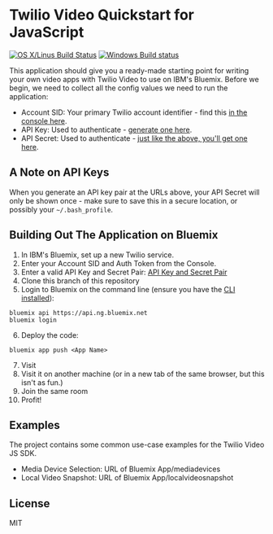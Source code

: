 # Twilio Video Quickstart for JavaScript

[![OS X/Linus Build Status](https://secure.travis-ci.org/twilio/video-quickstart-js.png?branch=master)](http://travis-ci.org/twilio/video-quickstart-js) [![Windows Build status](https://ci.appveyor.com/api/projects/status/3u69uy9c0lsap3dr?svg=true
)](https://ci.appveyor.com/project/markandrus/video-quickstart-js)

This application should give you a ready-made starting point for writing your
own video apps with Twilio Video to use on IBM's Bluemix. Before we begin, we need to collect
all the config values we need to run the application:

* Account SID: Your primary Twilio account identifier - find this [in the console here](https://www.twilio.com/console).
* API Key: Used to authenticate - [generate one here](https://www.twilio.com/console/video/dev-tools/api-keys).
* API Secret: Used to authenticate - [just like the above, you'll get one here](https://www.twilio.com/console/video/dev-tools/api-keys).

## A Note on API Keys

When you generate an API key pair at the URLs above, your API Secret will only
be shown once - make sure to save this in a secure location, 
or possibly your `~/.bash_profile`.

## Building Out The Application on Bluemix

1. In IBM's Bluemix, set up a new Twilio service.
2. Enter your Account SID and Auth Token from the Console.
3. Enter a valid API Key and Secret Pair: [API Key and Secret Pair](https://www.twilio.com/console/video/dev-tools/api-keys)
4. Clone this branch of this repository
5. Login to Bluemix on the command line (ensure you have the [CLI installed](https://console.bluemix.net/docs/starters/install_cli.html)):
```
bluemix api https://api.ng.bluemix.net
bluemix login
```
6. Deploy the code:
```
bluemix app push <App Name>
```
7. Visit <URL of Bluemix App>
8. Visit it on another machine (or in a new tab of the same browser, but this isn't as fun.)
9. Join the same room
10. Profit!

## Examples

The project contains some common use-case examples for the Twilio Video JS SDK.

* Media Device Selection: URL of Bluemix App/mediadevices
* Local Video Snapshot: URL of Bluemix App/localvideosnapshot

## License

MIT
